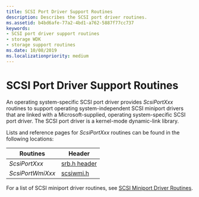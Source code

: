 ```yaml
---
title: SCSI Port Driver Support Routines
description: Describes the SCSI port driver routines.
ms.assetid: b4bd6afe-77a2-4bd1-a762-5887f77cc737
keywords:
- SCSI port driver support routines
- storage WDK
- storage support routines
ms.date: 10/08/2019
ms.localizationpriority: medium
---
```


# SCSI Port Driver Support Routines

An operating system-specific SCSI port driver provides *ScsiPortXxx* routines to support operating system-independent SCSI miniport drivers that are linked with a Microsoft-supplied, operating system-specific SCSI port driver. The SCSI port driver is a kernel-mode dynamic-link library.

Lists and reference pages for *ScsiPortXxx* routines can be found in the following locations:

| Routines | Header |
| ------- | ------- |
| *ScsiPortXxx* | [srb.h header](https://docs.microsoft.com/windows-hardware/drivers/ddi/srb/) |
| *ScsiPortWmiXxx* | [scsiwmi.h](https://docs.microsoft.com/windows-hardware/drivers/ddi/scsiwmi/) |

For a list of SCSI miniport driver routines, see [SCSI Miniport Driver Routines](scsi-miniport-driver-routines.md).
